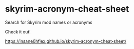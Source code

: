 # skyrim-acronym-cheat-sheet
Search for Skyrim mod names or acronyms

Check it out!

https://insane0hflex.github.io/skyrim-acronym-cheat-sheet/
